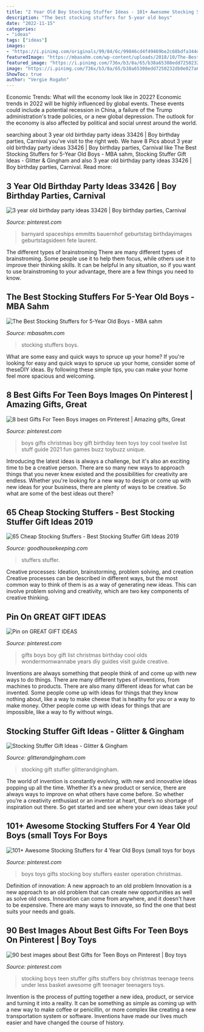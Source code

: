 ```yaml
---
title: "2 Year Old Boy Stocking Stuffer Ideas - 101+ Awesome Stocking Stuffers For 4 Year Old Boys (small Toys For Boys"
description: "The best stocking stuffers for 5-year old boys"
date: "2022-11-15"
categories:
- "ideas"
tags: ["ideas"]
images:
- "https://i.pinimg.com/originals/99/84/6c/99846cd4f49469be2c68bdfa344d26ef.jpg"
featuredImage: "https://mbasahm.com/wp-content/uploads/2018/10/The-Best-Stocking-Stuffers-for-5-Year-Old-Boys-FB.jpg"
featured_image: "https://i.pinimg.com/736x/b3/8a/65/b38a65308edd7250232db0e027a6f372--gifts-for-boys-old-boys.jpg"
image: "https://i.pinimg.com/736x/b3/8a/65/b38a65308edd7250232db0e027a6f372--gifts-for-boys-old-boys.jpg"
ShowToc: true
author: "Vergie Rogahn"
---
```



Economic Trends: What will the economy look like in 2022?
Economic trends in 2022 will be highly influenced by global events. These events could include a potential recession in China, a failure of the Trump administration's trade policies, or a new global depression. The outlook for the economy is also affected by political and social unrest around the world.

	

		
searching about 3 year old birthday party ideas 33426 | Boy birthday parties, Carnival you've visit to the right web. We have 8 Pics about 3 year old birthday party ideas 33426 | Boy birthday parties, Carnival like The Best Stocking Stuffers for 5-Year Old Boys - MBA sahm, Stocking Stuffer Gift Ideas - Glitter &amp; Gingham and also 3 year old birthday party ideas 33426 | Boy birthday parties, Carnival. Read more:
		
    
## 3 Year Old Birthday Party Ideas 33426 | Boy Birthday Parties, Carnival

<img loading=lazy src="https://i.pinimg.com/originals/99/84/6c/99846cd4f49469be2c68bdfa344d26ef.jpg" onerror="this.onerror=null;this.src='https://tse1.mm.bing.net/th?id=OIP.Tv7xZ_FPtcyFvzTMlQ8iHAHaLH&amp;pid=15.1';" alt="3 year old birthday party ideas 33426 | Boy birthday parties, Carnival">

_Source: pinterest.com_

>barnyard spaceships emmitts bauernhof geburtstag birthdayimages geburtstagsideen fete laurent. 

	

The different types of brainstroming
There are many different types of brainstroming. Some people use it to help them focus, while others use it to improve their thinking skills. It can be helpful in any situation, so if you want to use brainstroming to your advantage, there are a few things you need to know.

    
## The Best Stocking Stuffers For 5-Year Old Boys - MBA Sahm

<img loading=lazy src="https://mbasahm.com/wp-content/uploads/2018/10/The-Best-Stocking-Stuffers-for-5-Year-Old-Boys-FB.jpg" onerror="this.onerror=null;this.src='https://tse4.mm.bing.net/th?id=OIP.hlH0J9Y1CmA8yRPvn4NNugHaD4&amp;pid=15.1';" alt="The Best Stocking Stuffers for 5-Year Old Boys - MBA sahm">

_Source: mbasahm.com_

>stocking stuffers boys. 

	

What are some easy and quick ways to spruce up your home?
If you're looking for easy and quick ways to spruce up your home, consider some of theseDIY ideas. By following these simple tips, you can make your home feel more spacious and welcoming.

    
## 8 Best Gifts For Teen Boys Images On Pinterest | Amazing Gifts, Great

<img loading=lazy src="https://i.pinimg.com/736x/67/b5/30/67b5303afc4cc9afcc3b3377c9cdbb3d.jpg" onerror="this.onerror=null;this.src='https://tse3.mm.bing.net/th?id=OIP.W8oMqV8DdoP8YukyK4XTggHaOG&amp;pid=15.1';" alt="8 best Gifts For Teen Boys images on Pinterest | Amazing gifts, Great">

_Source: pinterest.com_

>boys gifts christmas boy gift birthday teen toys toy cool twelve list stuff guide 2021 fun games buzz toybuzz unique. 

	

Introducing the latest ideas is always a challenge, but it's also an exciting time to be a creative person. There are so many new ways to approach things that you never knew existed and the possibilities for creativity are endless. Whether you're looking for a new way to design or come up with new ideas for your business, there are plenty of ways to be creative. So what are some of the best ideas out there?

    
## 65 Cheap Stocking Stuffers - Best Stocking Stuffer Gift Ideas 2019

<img loading=lazy src="https://hips.hearstapps.com/hmg-prod.s3.amazonaws.com/images/best-stocking-stuffers-2019-1563978568.png?crop=0.498xw:0.994xh;0,0&amp;resize=640:*" onerror="this.onerror=null;this.src='https://tse4.mm.bing.net/th?id=OIP.c189AHPM5TgykkHE2hpfwgHaHZ&amp;pid=15.1';" alt="65 Cheap Stocking Stuffers - Best Stocking Stuffer Gift Ideas 2019">

_Source: goodhousekeeping.com_

>stuffers stuffer. 

	

Creative processes: Ideation, brainstorming, problem solving, and creation
Creative processes can be described in different ways, but the most common way to think of them is as a way of generating new ideas. This can involve problem solving and creativity, which are two key components of creative thinking.

    
## Pin On GREAT GIFT IDEAS

<img loading=lazy src="https://i.pinimg.com/736x/b3/8a/65/b38a65308edd7250232db0e027a6f372--gifts-for-boys-old-boys.jpg" onerror="this.onerror=null;this.src='https://tse1.mm.bing.net/th?id=OIP.sg66TG1EWUX2aL5XjUjYxQHaKl&amp;pid=15.1';" alt="Pin on GREAT GIFT IDEAS">

_Source: pinterest.com_

>gifts boys boy gift list christmas birthday cool olds wondermomwannabe years diy guides visit guide creative. 

	

Inventions are always something that people think of and come up with new ways to do things. There are many different types of inventions, from machines to products. There are also many different ideas for what can be invented. Some people come up with ideas for things that they know nothing about, like a way to make cheese that is healthy for you or a way to make money. Other people come up with ideas for things that are impossible, like a way to fly without wings.

    
## Stocking Stuffer Gift Ideas - Glitter &amp; Gingham

<img loading=lazy src="http://www.glitterandgingham.com/wp-content/uploads/2016/12/StockingStuffersForHim.jpg" onerror="this.onerror=null;this.src='https://tse1.mm.bing.net/th?id=OIP.d_chqgsdzreXtYj-IOyBbgHaMW&amp;pid=15.1';" alt="Stocking Stuffer Gift Ideas - Glitter &amp; Gingham">

_Source: glitterandgingham.com_

>stocking gift stuffer glitterandgingham. 

	

The world of invention is constantly evolving, with new and innovative ideas popping up all the time. Whether it’s a new product or service, there are always ways to improve on what others have come before. So whether you’re a creativity enthusiast or an inventor at heart, there’s no shortage of inspiration out there. So get started and see where your own ideas take you!

    
## 101+ Awesome Stocking Stuffers For 4 Year Old Boys (small Toys For Boys

<img loading=lazy src="https://i.pinimg.com/originals/16/ba/c1/16bac1ea04c65fe4ee02183b570961ff.jpg" onerror="this.onerror=null;this.src='https://tse4.mm.bing.net/th?id=OIP.dwcrGQCStvaMHqcwHZoW5gHaHa&amp;pid=15.1';" alt="101+ Awesome Stocking Stuffers for 4 Year Old Boys (small toys for boys">

_Source: pinterest.com_

>boys toys gifts stocking boy stuffers easter operation christmas. 

	

Definition of innovation: A new approach to an old problem
Innovation is a new approach to an old problem that can create new opportunities as well as solve old ones. Innovation can come from anywhere, and it doesn't have to be expensive. There are many ways to innovate, so find the one that best suits your needs and goals.

    
## 90 Best Images About Best Gifts For Teen Boys On Pinterest | Boy Toys

<img loading=lazy src="https://s-media-cache-ak0.pinimg.com/736x/37/2b/70/372b70eee655dcc054ff89a923db312b--stocking-stuffers-for-teens-stocking-ideas.jpg" onerror="this.onerror=null;this.src='https://tse1.mm.bing.net/th?id=OIP.SLg-r1jaHchyYJHDCJDh5AHaIV&amp;pid=15.1';" alt="90 best images about Best Gifts for Teen Boys on Pinterest | Boy toys">

_Source: pinterest.com_

>stocking boys teen stuffer gifts stuffers boy christmas teenage teens under less basket awesome gift teenager teenagers toys. 

	

Invention is the process of putting together a new idea, product, or service and turning it into a reality. It can be something as simple as coming up with a new way to make coffee or penicillin, or more complex like creating a new transportation system or software. Inventions have made our lives much easier and have changed the course of history.

